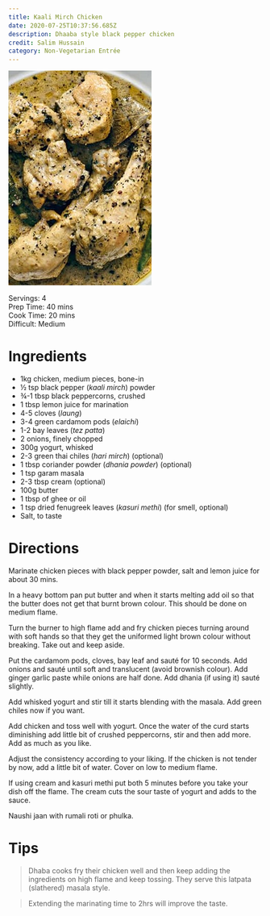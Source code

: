 ```yaml
---
title: Kaali Mirch Chicken
date: 2020-07-25T10:37:56.685Z
description: Dhaaba style black pepper chicken
credit: Salim Hussain
category: Non-Vegetarian Entrée
---
```

![](chicken-kali-mirch-2a.jpg)

Servings: 4  
Prep Time: 40 mins  
Cook Time: 20 mins  
Difficult: Medium  

# Ingredients
- 1kg chicken, medium pieces, bone-in
- ½ tsp black pepper (_kaali mirch_) powder
- ¾-1 tbsp black peppercorns, crushed
- 1 tbsp lemon juice for marination
- 4-5 cloves (_laung_)
- 3-4 green cardamom pods (_elaichi_)
- 1-2 bay leaves (_tez patta_)
- 2 onions, finely chopped
- 300g yogurt, whisked
- 2-3 green thai chiles (_hari mirch_) (optional)
- 1 tbsp coriander powder (_dhania powder_) (optional)
- 1 tsp garam masala 
- 2-3 tbsp cream (optional)
- 100g butter
- 1 tbsp of ghee or oil
- 1 tsp dried fenugreek leaves (_kasuri methi_) (for smell, optional)
- Salt, to taste 


# Directions
Marinate chicken pieces with black pepper powder, salt and lemon juice for about 30 mins.

In a heavy bottom pan put butter and when it starts melting add oil so that the butter does not get that burnt brown colour. This should be done on medium flame.

Turn the burner to high flame add and fry chicken pieces turning around with soft hands so that they get the uniformed light brown colour without breaking. Take out and keep aside.

Put the cardamom pods, cloves, bay leaf and sauté for 10 seconds. Add onions and sauté until soft and translucent (avoid brownish colour). Add ginger garlic paste while onions are half done. Add dhania (if using it) sauté slightly.

Add whisked yogurt and stir till it starts blending with the masala. Add green chiles now if you want.

Add chicken and toss well with yogurt. Once the water of the curd starts diminishing add little bit of crushed peppercorns, stir and then add more. Add as much as you like.

Adjust the consistency according to your liking. If the chicken is not tender by now, add a little bit of water. Cover on low to medium flame.

If using cream and kasuri methi put both 5 minutes before you take your dish off the flame. The cream cuts the sour taste of yogurt and adds to the sauce.

Naushi jaan with rumali roti or phulka.

# Tips
> Dhaba cooks fry their chicken well and then keep adding the ingredients on high flame and keep tossing. They serve this latpata (slathered) masala style.

> Extending the marinating time to 2hrs will improve the taste.
